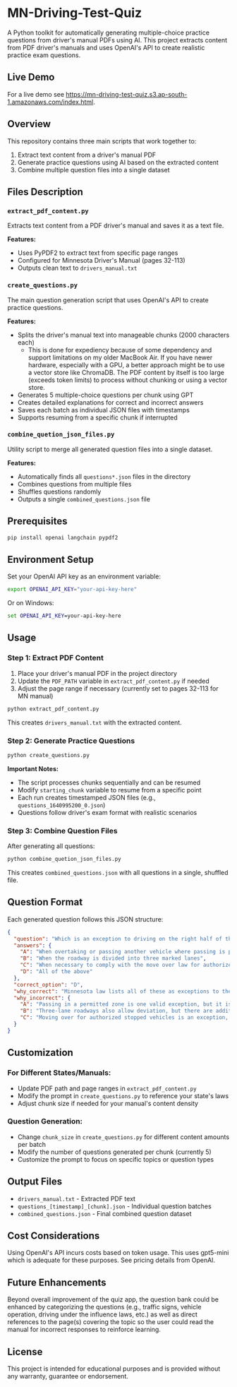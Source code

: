 # MN-Driving-Test-Quiz

A Python toolkit for automatically generating multiple-choice practice questions from driver's manual PDFs using AI. This project extracts content from PDF driver's manuals and uses OpenAI's API to create realistic practice exam questions.

## Live Demo

For a live demo see https://mn-driving-test-quiz.s3.ap-south-1.amazonaws.com/index.html.

## Overview

This repository contains three main scripts that work together to:
1. Extract text content from a driver's manual PDF
2. Generate practice questions using AI based on the extracted content
3. Combine multiple question files into a single dataset

## Files Description

### `extract_pdf_content.py`
Extracts text content from a PDF driver's manual and saves it as a text file.

**Features:**
- Uses PyPDF2 to extract text from specific page ranges
- Configured for Minnesota Driver's Manual (pages 32-113)
- Outputs clean text to `drivers_manual.txt`

### `create_questions.py`
The main question generation script that uses OpenAI's API to create practice questions.

**Features:**
- Splits the driver's manual text into manageable chunks (2000 characters each)
  -  This is done for expediency because of some dependency and support limitations on my older MacBook Air. If you have newer hardware, especially with a GPU, a better approach might be to use a vector store like ChromaDB. The PDF content by itself is too large (exceeds token limits) to process without chunking or using a vector store.
- Generates 5 multiple-choice questions per chunk using GPT
- Creates detailed explanations for correct and incorrect answers
- Saves each batch as individual JSON files with timestamps
- Supports resuming from a specific chunk if interrupted

### `combine_quetion_json_files.py`
Utility script to merge all generated question files into a single dataset.

**Features:**
- Automatically finds all `questions*.json` files in the directory
- Combines questions from multiple files
- Shuffles questions randomly
- Outputs a single `combined_questions.json` file

## Prerequisites

```bash
pip install openai langchain pypdf2
```

## Environment Setup

Set your OpenAI API key as an environment variable:

```bash
export OPENAI_API_KEY="your-api-key-here"
```

Or on Windows:
```cmd
set OPENAI_API_KEY=your-api-key-here
```

## Usage

### Step 1: Extract PDF Content

1. Place your driver's manual PDF in the project directory
2. Update the `PDF_PATH` variable in `extract_pdf_content.py` if needed
3. Adjust the page range if necessary (currently set to pages 32-113 for MN manual)

```bash
python extract_pdf_content.py
```

This creates `drivers_manual.txt` with the extracted content.

### Step 2: Generate Practice Questions

```bash
python create_questions.py
```

**Important Notes:**
- The script processes chunks sequentially and can be resumed
- Modify `starting_chunk` variable to resume from a specific point
- Each run creates timestamped JSON files (e.g., `questions_1640995200_0.json`)
- Questions follow driver's exam format with realistic scenarios

### Step 3: Combine Question Files

After generating all questions:

```bash
python combine_quetion_json_files.py
```

This creates `combined_questions.json` with all questions in a single, shuffled file.

## Question Format

Each generated question follows this JSON structure:

```json
{
  "question": "Which is an exception to driving on the right half of the roadway in Minnesota?",
  "answers": {
    "A": "When overtaking or passing another vehicle where passing is permitted",
    "B": "When the roadway is divided into three marked lanes", 
    "C": "When necessary to comply with the move over law for authorized vehicles stopped on the roadway",
    "D": "All of the above"
  },
  "correct_option": "D",
  "why_correct": "Minnesota law lists all of these as exceptions to the requirement to drive on the right half of the roadway.",
  "why_incorrect": {
    "A": "Passing in a permitted zone is one valid exception, but it is not the only one.",
    "B": "Three-lane roadways also allow deviation, but there are additional exceptions.", 
    "C": "Moving over for authorized stopped vehicles is an exception, but not the only one."
  }
}
```

## Customization

### For Different States/Manuals:
- Update PDF path and page ranges in `extract_pdf_content.py`
- Modify the prompt in `create_questions.py` to reference your state's laws
- Adjust chunk size if needed for your manual's content density

### Question Generation:
- Change `chunk_size` in `create_questions.py` for different content amounts per batch
- Modify the number of questions generated per chunk (currently 5)
- Customize the prompt to focus on specific topics or question types

## Output Files

- `drivers_manual.txt` - Extracted PDF text
- `questions_[timestamp]_[chunk].json` - Individual question batches
- `combined_questions.json` - Final combined question dataset

## Cost Considerations

Using OpenAI's API incurs costs based on token usage. This uses gpt5-mini which is adequate for these purposes. See pricing details from OpenAI.

## Future Enhancements

Beyond overall improvement of the quiz app, the question bank could be enhanced by categorizing the questions (e.g., traffic signs, vehicle operation, driving under the influence laws, etc.) as well as direct references to the page(s) covering the topic so the user could read the manual for incorrect responses to reinforce learning.

## License

This project is intended for educational purposes and is provided without any warranty, guarantee or endorsement.
